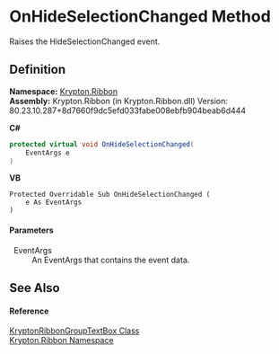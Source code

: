 # OnHideSelectionChanged Method


Raises the HideSelectionChanged event.



## Definition
**Namespace:** <a href="1e9bc734-cff9-e9b8-f013-94cdac669794.md">Krypton.Ribbon</a>  
**Assembly:** Krypton.Ribbon (in Krypton.Ribbon.dll) Version: 80.23.10.287+8d7660f9dc5efd033fabe008ebfb904beab6d444

**C#**
``` C#
protected virtual void OnHideSelectionChanged(
	EventArgs e
)
```
**VB**
``` VB
Protected Overridable Sub OnHideSelectionChanged ( 
	e As EventArgs
)
```



#### Parameters
<dl><dt>  EventArgs</dt><dd>An EventArgs that contains the event data.</dd></dl>

## See Also


#### Reference
<a href="0d8743d6-75d6-91aa-20dc-fecd0c417bc0.md">KryptonRibbonGroupTextBox Class</a>  
<a href="1e9bc734-cff9-e9b8-f013-94cdac669794.md">Krypton.Ribbon Namespace</a>  
